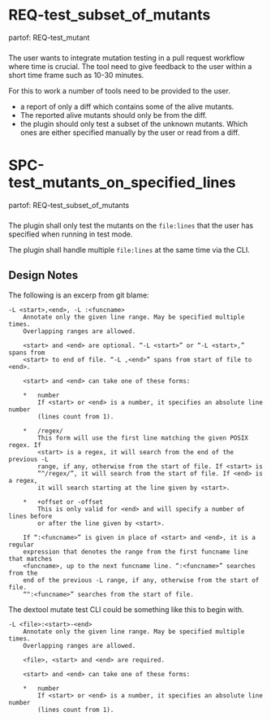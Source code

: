 # REQ-test_subset_of_mutants
partof: REQ-test_mutant
###

The user wants to integrate mutation testing in a pull request workflow where
time is crucial. The tool need to give feedback to the user within a short time
frame such as 10-30 minutes.

For this to work a number of tools need to be provided to the user.

 * a report of only a diff which contains some of the alive mutants.
 * The reported alive mutants should only be from the diff.
 * the plugin should only test a subset of the unknown mutants. Which ones are
   either specified manually by the user or read from a diff.

# SPC-test_mutants_on_specified_lines
partof: REQ-test_subset_of_mutants
###

The plugin shall only test the mutants on the `file:lines` that the user has
specified when running in test mode.

The plugin shall handle multiple `file:lines` at the same time via the CLI.

## Design Notes

The following is an excerp from git blame:
```
-L <start>,<end>, -L :<funcname>
    Annotate only the given line range. May be specified multiple times.
    Overlapping ranges are allowed.

    <start> and <end> are optional. “-L <start>” or “-L <start>,” spans from
    <start> to end of file. “-L ,<end>” spans from start of file to <end>.

    <start> and <end> can take one of these forms:

    *   number
        If <start> or <end> is a number, it specifies an absolute line number
        (lines count from 1).

    *   /regex/
        This form will use the first line matching the given POSIX regex. If
        <start> is a regex, it will search from the end of the previous -L
        range, if any, otherwise from the start of file. If <start> is
        “^/regex/”, it will search from the start of file. If <end> is a regex,
        it will search starting at the line given by <start>.

    *   +offset or -offset
        This is only valid for <end> and will specify a number of lines before
        or after the line given by <start>.

    If “:<funcname>” is given in place of <start> and <end>, it is a regular
    expression that denotes the range from the first funcname line that matches
    <funcname>, up to the next funcname line. “:<funcname>” searches from the
    end of the previous -L range, if any, otherwise from the start of file.
    “^:<funcname>” searches from the start of file.
```

The dextool mutate test CLI could be something like this to begin with.
```
-L <file>:<start>-<end>
    Annotate only the given line range. May be specified multiple times.
    Overlapping ranges are allowed.

    <file>, <start> and <end> are required.

    <start> and <end> can take one of these forms:

    *   number
        If <start> or <end> is a number, it specifies an absolute line number
        (lines count from 1).
```
